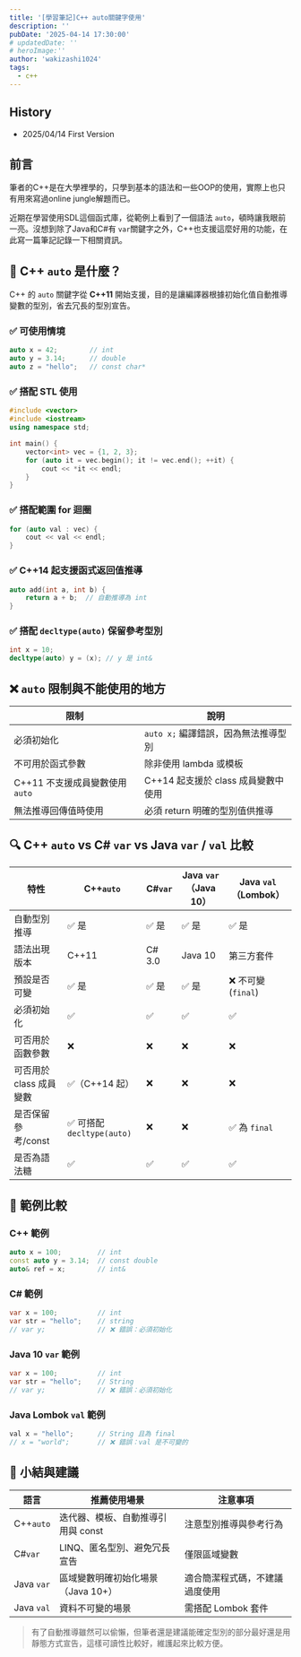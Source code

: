 ```yaml
---
title: '[學習筆記]C++ auto關鍵字使用'
description: ''
pubDate: '2025-04-14 17:30:00'
# updatedDate: ''
# heroImage:''
author: 'wakizashi1024'
tags:
  - c++
---
```

## History

- 2025/04/14 First Version

## 前言

筆者的C++是在大學裡學的，只學到基本的語法和一些OOP的使用，實際上也只有用來寫過online jungle解題而已。

近期在學習使用SDL這個函式庫，從範例上看到了一個語法 `auto`，頓時讓我眼前一亮。沒想到除了Java和C#有 `var`關鍵字之外，C++也支援這麼好用的功能，在此寫一篇筆記記錄一下相關資訊。

## 🧠 C++ `auto` 是什麼？

C++ 的 `auto` 關鍵字從 **C++11** 開始支援，目的是讓編譯器根據初始化值自動推導變數的型別，省去冗長的型別宣告。

### ✅ 可使用情境

```cpp
auto x = 42;        // int
auto y = 3.14;      // double
auto z = "hello";   // const char*
```

### ✅ 搭配 STL 使用

```cpp
#include <vector>
#include <iostream>
using namespace std;

int main() {
    vector<int> vec = {1, 2, 3};
    for (auto it = vec.begin(); it != vec.end(); ++it) {
        cout << *it << endl;
    }
}
```

### ✅ 搭配範圍 for 迴圈

```cpp
for (auto val : vec) {
    cout << val << endl;
}
```

### ✅ C++14 起支援函式返回值推導

```cpp
auto add(int a, int b) {
    return a + b;  // 自動推導為 int
}
```

### ✅ 搭配 `decltype(auto)` 保留參考型別

```cpp
int x = 10;
decltype(auto) y = (x); // y 是 int&
```

## ❌ `auto` 限制與不能使用的地方

| 限制                              | 說明                                   |
| --------------------------------- | -------------------------------------- |
| 必須初始化                        | `auto x;` 編譯錯誤，因為無法推導型別 |
| 不可用於函式參數                  | 除非使用 lambda 或模板                 |
| C++11 不支援成員變數使用 `auto` | C++14 起支援於 class 成員變數中使用    |
| 無法推導回傳值時使用              | 必須 return 明確的型別值供推導         |

## 🔍 C++ `auto` vs C# `var` vs Java `var` / `val` 比較

| 特性                    | C++`auto`                  | C#`var` | Java `var`（Java 10） | Java `val`（Lombok） |
| ----------------------- | ---------------------------- | --------- | ----------------------- | ---------------------- |
| 自動型別推導            | ✅ 是                        | ✅ 是     | ✅ 是                   | ✅ 是                  |
| 語法出現版本            | C++11                        | C# 3.0    | Java 10                 | 第三方套件             |
| 預設是否可變            | ✅ 是                        | ✅ 是     | ✅ 是                   | ❌ 不可變 (`final`)  |
| 必須初始化              | ✅                           | ✅        | ✅                      | ✅                     |
| 可否用於函數參數        | ❌                           | ❌        | ❌                      | ❌                     |
| 可否用於 class 成員變數 | ✅（C++14 起）               | ❌        | ❌                      | ❌                     |
| 是否保留參考/const      | ✅ 可搭配 `decltype(auto)` | ❌        | ❌                      | ✅ 為 `final`        |
| 是否為語法糖            | ✅                           | ✅        | ✅                      | ✅                     |

## 📘 範例比較

### C++ 範例

```cpp
auto x = 100;         // int
const auto y = 3.14;  // const double
auto& ref = x;        // int&
```

### C# 範例

```csharp
var x = 100;          // int
var str = "hello";    // string
// var y;             // ❌ 錯誤：必須初始化
```

### Java 10 `var` 範例

```java
var x = 100;          // int
var str = "hello";    // String
// var y;             // ❌ 錯誤：必須初始化
```

### Java Lombok `val` 範例

```java
val x = "hello";      // String 且為 final
// x = "world";       // ❌ 錯誤：val 是不可變的
```

## 🧾 小結與建議

| 語言         | 推薦使用場景                       | 注意事項                       |
| ------------ | ---------------------------------- | ------------------------------ |
| C++`auto`  | 迭代器、模板、自動推導引用與 const | 注意型別推導與參考行為         |
| C#`var`    | LINQ、匿名型別、避免冗長宣告       | 僅限區域變數                   |
| Java `var` | 區域變數明確初始化場景（Java 10+） | 適合簡潔程式碼，不建議過度使用 |
| Java `val` | 資料不可變的場景                   | 需搭配 Lombok 套件             |

> 有了自動推導雖然可以偷懶，但筆者還是建議能確定型別的部分最好還是用靜態方式宣告，這樣可讀性比較好，維護起來比較方便。

